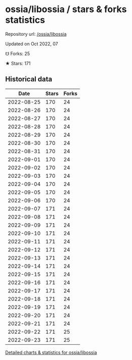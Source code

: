 # ossia/libossia / stars & forks statistics

Repository url: [/ossia/libossia](https://github.com/ossia/libossia)

Updated on Oct 2022, 07

☋ Forks: 25

★ Stars: 171

## Historical data
| Date | Stars | Forks |
|------|-------|-------|
| 2022-08-25 | 170 | 24 | 
| 2022-08-26 | 170 | 24 | 
| 2022-08-27 | 170 | 24 | 
| 2022-08-28 | 170 | 24 | 
| 2022-08-29 | 170 | 24 | 
| 2022-08-30 | 170 | 24 | 
| 2022-08-31 | 170 | 24 | 
| 2022-09-01 | 170 | 24 | 
| 2022-09-02 | 170 | 24 | 
| 2022-09-03 | 170 | 24 | 
| 2022-09-04 | 170 | 24 | 
| 2022-09-05 | 170 | 24 | 
| 2022-09-06 | 170 | 24 | 
| 2022-09-07 | 171 | 24 | 
| 2022-09-08 | 171 | 24 | 
| 2022-09-09 | 171 | 24 | 
| 2022-09-10 | 171 | 24 | 
| 2022-09-11 | 171 | 24 | 
| 2022-09-12 | 171 | 24 | 
| 2022-09-13 | 171 | 24 | 
| 2022-09-14 | 171 | 24 | 
| 2022-09-15 | 171 | 24 | 
| 2022-09-16 | 171 | 24 | 
| 2022-09-17 | 171 | 24 | 
| 2022-09-18 | 171 | 24 | 
| 2022-09-19 | 171 | 24 | 
| 2022-09-20 | 171 | 24 | 
| 2022-09-21 | 171 | 24 | 
| 2022-09-22 | 171 | 25 | 
| 2022-09-23 | 171 | 25 | 


[Detailed charts & statistics for ossia/libossia](https://reviewgithub.com/rep/ossia/libossia)
